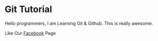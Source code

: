 # Git Tutorial

Hello programmers, I am Learning Git & Github. This is really awesome.

Like Our [Facebook](https://facebook.com/stacklearner) Page
